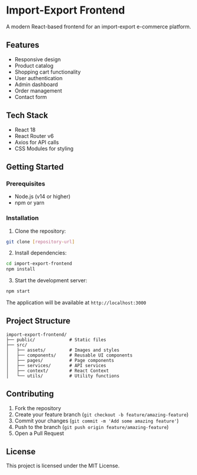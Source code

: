 # Import-Export Frontend

A modern React-based frontend for an import-export e-commerce platform.

## Features

- Responsive design
- Product catalog
- Shopping cart functionality
- User authentication
- Admin dashboard
- Order management
- Contact form

## Tech Stack

- React 18
- React Router v6
- Axios for API calls
- CSS Modules for styling

## Getting Started

### Prerequisites

- Node.js (v14 or higher)
- npm or yarn

### Installation

1. Clone the repository:
```bash
git clone [repository-url]
```

2. Install dependencies:
```bash
cd import-export-frontend
npm install
```

3. Start the development server:
```bash
npm start
```

The application will be available at `http://localhost:3000`

## Project Structure

```
import-export-frontend/
├── public/             # Static files
├── src/
│   ├── assets/         # Images and styles
│   ├── components/     # Reusable UI components
│   ├── pages/          # Page components
│   ├── services/       # API services
│   ├── context/        # React Context
│   └── utils/          # Utility functions
```

## Contributing

1. Fork the repository
2. Create your feature branch (`git checkout -b feature/amazing-feature`)
3. Commit your changes (`git commit -m 'Add some amazing feature'`)
4. Push to the branch (`git push origin feature/amazing-feature`)
5. Open a Pull Request

## License

This project is licensed under the MIT License. 